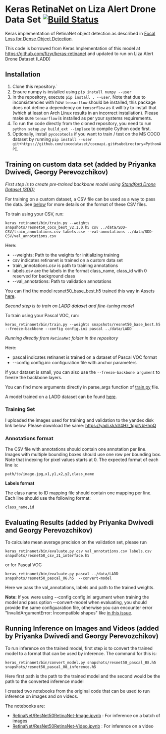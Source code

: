 # Keras RetinaNet on Liza Alert Drone Data Set [![Build Status](https://travis-ci.org/fizyr/keras-retinanet.svg?branch=master)](https://travis-ci.org/fizyr/keras-retinanet)

Keras implementation of RetinaNet object detection as described in [Focal Loss for Dense Object Detection](https://arxiv.org/abs/1708.02002).

This code is borrowed from Keras Implementation of this model at https://github.com/fizyr/keras-retinanet and updated to run on Liza Alert Drone Dataset (LADD)

## Installation

1) Clone this repository.`
2) Ensure numpy is installed using `pip install numpy --user`
3) In the repository, execute `pip install . --user`.
   Note that due to inconsistencies with how `tensorflow` should be installed,
   this package does not define a dependency on `tensorflow` as it will try to install that (which at least on Arch Linux results in an incorrect installation).
   Please make sure `tensorflow` is installed as per your systems requirements.
4) To run the code directly from the cloned  repository, you need to run `python setup.py build_ext --inplace` to compile Cython code first.
5) Optionally, install `pycocotools` if you want to train / test on the MS COCO dataset by running `pip install --user git+https://github.com/cocodataset/cocoapi.git#subdirectory=PythonAPI`.


## Training on custom data set (added by Priyanka Dwivedi, Georgy Perevozchikov)

*First step is to create pre-trained backbone model using [Standford Drone Dataset (SDD)](http://cvgl.stanford.edu/projects/uav_data)*


For training on a custom dataset, a CSV file can be used as a way to pass the data.
See [below](train-usage.md#annotations-format) for more details on the format of these CSV files.


To train using your CSV, run:

```
keras_retinanet/bin/train.py --weights snapshots/resnet50_coco_best_v2.1.0.h5 csv ../data/SDD-CSV/train_annotations.csv labels.csv --val-annotations ../data/SDD-CSV/val_annotations.csv
```
Here: 
* --weights: Path to the weights for initializing training
* csv indicates retinanet is trained on a custom data set
* train_annotations.csv is path to training annotations
* labels.csv are the labels in the format class_name, class_id with 0 reserved for background class
* --val_annotations: Path to validation annotations 

You can find the model resnet50_base_best.h5 trained this way in Assets [here](https://github.com/lizaalert/lacmus/releases/tag/0.1.0).

*Second step is to train on LADD dataset and fine-tuning model*

To train using your Pascal VOC, run:
```
keras_retinanet/bin/train.py --weights snapshots/resnet50_base_best.h5 --freeze-backbone --config config.ini pascal ../data/LADD
```

*Running directly from `RetinaNet` folder in the repository*

Here: 
* pascal indicates retinanet is trained on a dataset of Pascal VOC format 
* --config config.ini: configuration file with anchor parameters

If your dataset is small, you can also use the `--freeze-backbone argument` to freeze the backbone layers.

You can find more arguments directly in parse_args function of [train.py](../keras_retinanet/bin/train.py) file.

A model trained on a LADD dataset can be found [here](https://github.com/lizaalert/lacmus/releases/tag/0.1.1).

### Training Set
I uploaded the images used for training and validation to the yandex disk link below. Please download the same:
<https://yadi.sk/d/4Hz_1qpiNbHhpQ>

### Annotations format
The CSV file with annotations should contain one annotation per line.
Images with multiple bounding boxes should use one row per bounding box.
Note that indexing for pixel values starts at 0.
The expected format of each line is:
```
path/to/image.jpg,x1,y1,x2,y2,class_name
```

**Labels format**

The class name to ID mapping file should contain one mapping per line.
Each line should use the following format:
```
class_name,id
```

## Evaluating Results (added by Priyanka Dwivedi and Georgy Perevozchikov)

To calculate mean average precision on the validation set, please run

```
keras_retinanet/bin/evaluate.py csv val_annotations.csv labels.csv snapshots/resnet50_csv_31_interface.h5
```

or for Pascal VOC

```
keras_retinanet/bin/evaluate.py pascal ../data/LADD snapshots/resnet50_pascal_06.h5  --convert-model
```

Here we pass the val_annotations, labels and path to the trained weights.

**Note:** If you were using --config config.ini argument when training the model and pass option --convert-model when evaluating, you should provide the same configuaration file, otherwise you can encounter error "InvalidArgumentError: 
Incompatible shapes" like [in this issue](https://github.com/priya-dwivedi/aerial_pedestrian_detection/issues/3).  


## Running Inference on Images and Videos (added by Priyanka Dwivedi and Georgy Perevozchikov)

To run inference on the trained model, first step is to convert the trained model to a format that can be used by inference. The command for this is:

```
keras_retinanet/bin/convert_model.py snapshots/resnet50_pascal_08.h5 snapshots/resnet50_pascal_08_inference.h5 
```

Here first path is the path to the trained model and the second would be the path to the converted inference model

I created two notebooks from the original code that can be used to run inference on images and on videos.

The notebooks are:
* [RetinaNet/ResNet50RetinaNet-Image.ipynb](../ResNet50RetinaNet-Image.ipynb) : For inference on a batch of images
* [RetinaNet/ResNet50RetinaNet-Video.ipynb](../ResNet50RetinaNet-Video.ipynb) : For inference on a video

